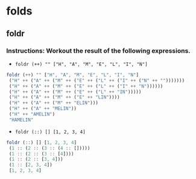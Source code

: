 # folds

## foldr

### Instructions: Workout the result of the following expressions.

- `foldr (++) "" ["H", "A", "M", "E", "L", "I", "N"]`

```elm
foldr (++) "" ["H", "A", "M", "E", "L", "I", "N"]
 ("H" ++ ("A" ++ ("M" ++ ("E" ++ ("L" ++ ("I" ++ ("N" ++ "")))))))
 ("H" ++ ("A" ++ ("M" ++ ("E" ++ ("L" ++ ("I" ++ "N"))))))
 ("H" ++ ("A" ++ ("M" ++ ("E" ++ ("L" ++ "IN")))))
 ("H" ++ ("A" ++ ("M" ++ ("E" ++ "LIN"))))
 ("H" ++ ("A" ++ ("M" ++ "ELIN")))
 ("H" ++ ("A" ++ "MELIN"))
 ("H" ++ "AMELIN")
 "HAMELIN"
```

- `foldr (::) [] [1, 2, 3, 4]`

```elm
foldr (::) [] [1, 2, 3, 4]
 (1 :: (2 :: (3 :: (4 :: []))))
 (1 :: (2 :: (3 :: [4])))
 (1 :: (2 :: [3, 4]))
 (1 :: [2, 3, 4])
 [1, 2, 3, 4]
```
